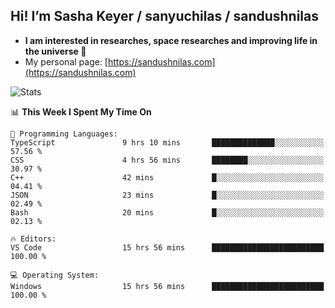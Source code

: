 ## Hi! I’m Sasha Keyer / sanyuchilas / sandushnilas

- **I am interested in researches, space researches and improving life in the universe 🌠**  
- My personal page: [https://sandushnilas.com](https://sandushnilas.com)

![Stats](https://github-readme-stats.vercel.app/api?username=sanyuchilas&show_icons=true&theme=react&hide=issues&count_private=true&layout=compact)

<!--START_SECTION:waka-->
📊 **This Week I Spent My Time On** 

```text
💬 Programming Languages: 
TypeScript               9 hrs 10 mins       ██████████████░░░░░░░░░░░   57.56 % 
CSS                      4 hrs 56 mins       ████████░░░░░░░░░░░░░░░░░   30.97 % 
C++                      42 mins             █░░░░░░░░░░░░░░░░░░░░░░░░   04.41 % 
JSON                     23 mins             █░░░░░░░░░░░░░░░░░░░░░░░░   02.49 % 
Bash                     20 mins             █░░░░░░░░░░░░░░░░░░░░░░░░   02.13 % 

🔥 Editors: 
VS Code                  15 hrs 56 mins      █████████████████████████   100.00 % 

💻 Operating System: 
Windows                  15 hrs 56 mins      █████████████████████████   100.00 % 
```


<!--END_SECTION:waka-->
